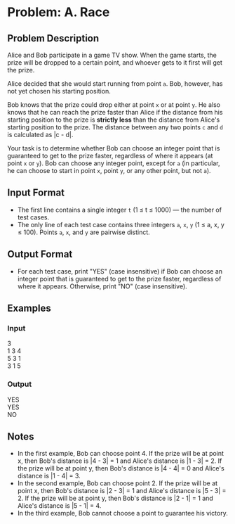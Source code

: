 # Problem: A. Race

## Problem Description

Alice and Bob participate in a game TV show. When the game starts, the prize will be dropped to a certain point, and whoever gets to it first will get the prize.

Alice decided that she would start running from point `a`. Bob, however, has not yet chosen his starting position.

Bob knows that the prize could drop either at point `x` or at point `y`. He also knows that he can reach the prize faster than Alice if the distance from his starting position to the prize is **strictly less** than the distance from Alice's starting position to the prize. The distance between any two points `c` and `d` is calculated as |c - d|.

Your task is to determine whether Bob can choose an integer point that is guaranteed to get to the prize faster, regardless of where it appears (at point `x` or `y`). Bob can choose any integer point, except for `a` (in particular, he can choose to start in point `x`, point `y`, or any other point, but not `a`).

## Input Format

- The first line contains a single integer `t` (1 ≤ t ≤ 1000) — the number of test cases.
- The only line of each test case contains three integers `a`, `x`, `y` (1 ≤ a, x, y ≤ 100). Points `a`, `x`, and `y` are pairwise distinct.

## Output Format

- For each test case, print "YES" (case insensitive) if Bob can choose an integer point that is guaranteed to get to the prize faster, regardless of where it appears. Otherwise, print "NO" (case insensitive).

## Examples

### Input
3<br />
1 3 4<br />
5 3 1<br />
3 1 5<br />

### Output
YES<br />
YES<br />
NO<br />

## Notes

- In the first example, Bob can choose point 4. If the prize will be at point x, then Bob's distance is |4 - 3| = 1 and Alice's distance is |1 - 3| = 2. If the prize will be at point y, then Bob's distance is |4 - 4| = 0 and Alice's distance is |1 - 4| = 3.
- In the second example, Bob can choose point 2. If the prize will be at point x, then Bob's distance is |2 - 3| = 1 and Alice's distance is |5 - 3| = 2. If the prize will be at point y, then Bob's distance is |2 - 1| = 1 and Alice's distance is |5 - 1| = 4.
- In the third example, Bob cannot choose a point to guarantee his victory.
